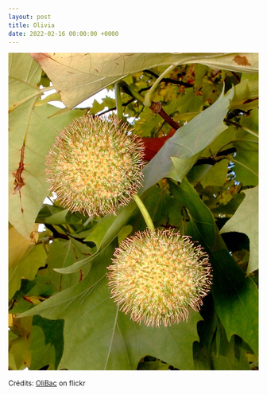 ```yaml
---
layout: post
title: Olivia
date: 2022-02-16 00:00:00 +0000
---
```


![Olivia](/images/2022-02-16.jpg)

Crédits: [OliBac](https://www.flickr.com/people/olibac/) on flickr
